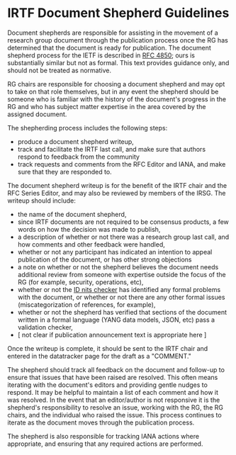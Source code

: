 # IRTF Document Shepherd Guidelines

Document shepherds are responsible for assisting in the movement of a research group document through the publication process once the RG has determined that the document is ready for publication.  The document shepherd process for the IETF is described in [RFC 4850](https://datatracker.ietf.org/doc/rfc4858/); ours is substantially similar but not as formal.  This text provides guidance only, and should not be treated as normative.

RG chairs are responsible for choosing a document shepherd and may opt to take on that role themselves, but in any event the shepherd should be someone who is familiar with the history of the document's progress in the RG and who has subject matter expertise in the area covered by the assigned document.

The shepherding process includes the following steps:
- produce a document shepherd writeup,
- track and facilitate the IRTF last call, and make sure that authors respond to feedback from the community
- track requests and comments from the RFC Editor and IANA, and make sure that they are responded to.

The document shepherd writeup is for the benefit of the IRTF chair and the RFC Series Editor, and may also be reviewed by members of the IRSG.  The writeup should include:
- the name of the document shepherd,
- since IRTF documents are not required to be consensus products, a few words on how the decision was made to publish,
- a description of whether or not there was a research group last call, and how comments and other feedback were handled,
- whether or not any participant has indicated an intention to appeal publication of the document, or has other strong objections
- a note on whether or not the shepherd believes the document needs additional review from someone with expertise outside the focus of the RG (for example, security, operations, etc),
- whether or not the [ID nits checker](https://github.com/ietf-tools/idnits?tab=readme-ov-file) has identified any formal problems with the document, or whether or not there are any other formal issues (miscategorization of references, for example),
- whether or not the shepherd has verified that sections of the document written in a formal language (YANG data models, JSON, etc) pass a validation checker,
- [ not clear if publication announcement text is appropriate here ]

Once the writeup is complete, it should be sent to the IRTF chair and entered in the datatracker page for the draft as a "COMMENT."

The shepherd should track all feedback on the document and follow-up to ensure that issues that have been raised are resolved.  This often means iterating with the document's editors and providing gentle nudges to respond.  It may be helpful to maintain a list of each comment and how it was resolved.  In the event that an editor/author is not responsive it is the shepherd's responsibility to resolve an issue, working with the RG, the RG chairs, and the individual who raised the issue.  This process continues to iterate as the document moves through the publication process.

The shepherd is also responsible for tracking IANA actions where appropriate, and ensuring that any required actions are performed.